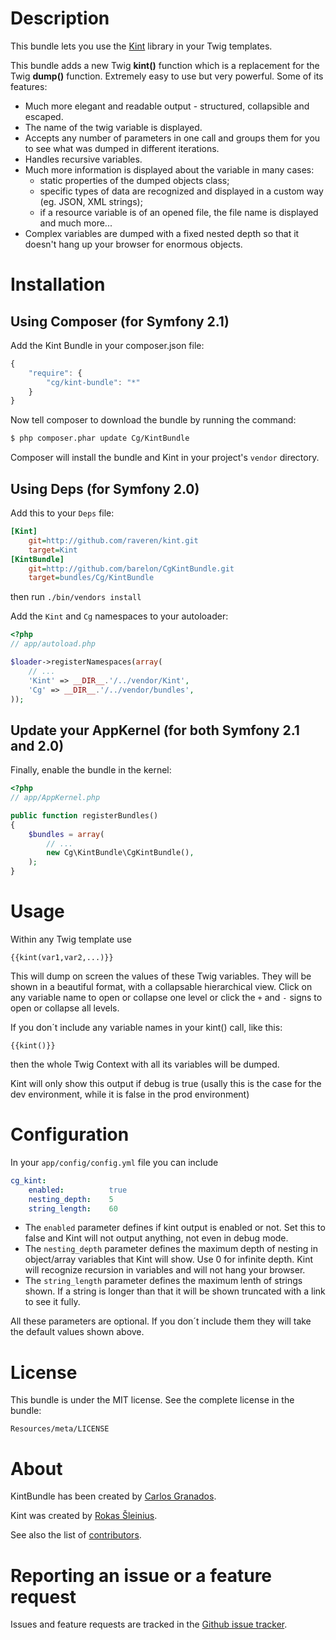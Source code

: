 Description
===========

This bundle lets you use the [Kint](https://github.com/raveren/kint) library in your Twig templates.

This bundle adds a new Twig **kint()** function which is a replacement for the Twig **dump()** function. Extremely easy to use but very powerful. Some of its features:

  * Much more elegant and readable output - structured, collapsible and escaped.
  * The name of the twig variable is displayed.
  * Accepts any number of parameters in one call and groups them for you to see what was dumped in different iterations. 
  * Handles recursive variables.
  * Much more information is displayed about the variable in many cases:
    - static properties of the dumped objects class;
    - specific types of data are recognized and displayed in a custom way (eg. JSON, XML strings);
    - if a resource variable is of an opened file, the file name is displayed and much more...
  * Complex variables are dumped with a fixed nested depth so that it doesn't hang up your browser for enormous objects.


Installation
============

## Using Composer (for Symfony 2.1)

Add the Kint Bundle in your composer.json file:

```js
{
    "require": {
        "cg/kint-bundle": "*"
    }
}
```

Now tell composer to download the bundle by running the command:

``` bash
$ php composer.phar update Cg/KintBundle
```

Composer will install the bundle and Kint in your project's `vendor` directory.

## Using Deps (for Symfony 2.0)


Add this to your `Deps` file: 

``` ini
[Kint]
    git=http://github.com/raveren/kint.git
    target=Kint
[KintBundle]
    git=http://github.com/barelon/CgKintBundle.git
    target=bundles/Cg/KintBundle
```

then run `./bin/vendors install`

Add the `Kint` and `Cg` namespaces to your autoloader:

``` php
<?php
// app/autoload.php

$loader->registerNamespaces(array(
    // ...
    'Kint' => __DIR__.'/../vendor/Kint',
    'Cg' => __DIR__.'/../vendor/bundles',
));
```


## Update your AppKernel (for both Symfony 2.1 and 2.0)

Finally, enable the bundle in the kernel:

``` php
<?php
// app/AppKernel.php

public function registerBundles()
{
    $bundles = array(
        // ...
        new Cg\KintBundle\CgKintBundle(),
    );
}
```

Usage
=====

Within any Twig template use

```
{{kint(var1,var2,...)}}
```

This will dump on screen the values of these Twig variables. They will be shown in a beautiful format, with a collapsable hierarchical view. Click on any variable name to open or collapse one level or click the `+`  and `-` signs to open or collapse all levels.

If you don´t include any variable names in your kint() call, like this:

```
{{kint()}}
```

then the whole Twig Context with all its variables will be dumped.

Kint will only show this output if debug is true (usally this is the case for the dev environment, while it is false in the prod environment)

Configuration
=============

In your `app/config/config.yml` file you can include

```yml
cg_kint:
    enabled:          true
    nesting_depth:    5
    string_length:    60
```

- The `enabled` parameter defines if kint output is enabled or not. Set this to false and Kint will not output anything, not even in debug mode.
- The `nesting_depth` parameter defines the maximum depth of nesting in object/array variables that Kint will show. Use 0 for infinite depth. Kint will recognize recursion in variables and will not hang your browser.
- The `string_length` parameter defines the maximum lenth of strings shown. If a string is longer than that it will be shown truncated with a link to see it fully.

All these parameters are optional. If you don´t include them they will take the default values shown above.

License
=======

This bundle is under the MIT license. See the complete license in the bundle:

    Resources/meta/LICENSE

About
=====

KintBundle has been created by [Carlos Granados](https://github.com/barelon).

Kint was created by [Rokas Šleinius](https://github.com/raveren).

See also the list of [contributors](https://github.com/barelon/cgkintbundle/contributors).

Reporting an issue or a feature request
=======================================

Issues and feature requests are tracked in the [Github issue tracker](https://github.com/barelon/cgkintbundle/issues).
